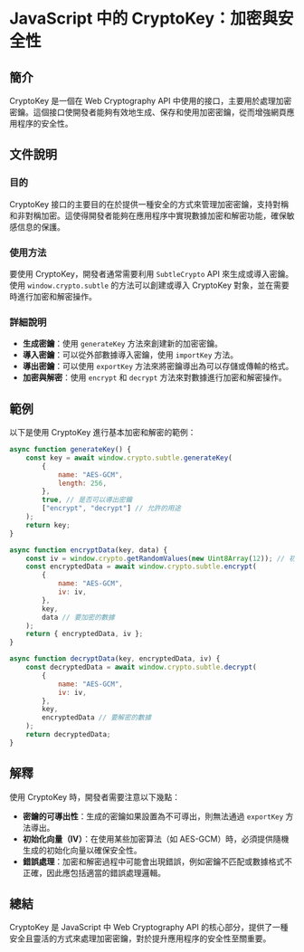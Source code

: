 <!--
Meta Description: # JavaScript 中的 CryptoKey：加密與安全性 ## 簡介 CryptoKey 是一個在 Web Cryptography API 中使用的接口，主要用於處理加密密鑰。這個接口使開發者能夠有效地生成、保存和使用加密密鑰，從而增強網頁應用程序的安全性。 ## 文件說明 ### 目的 ...
Meta Keywords: cryptokey, key, window, crypto, subtle
-->

# JavaScript 中的 CryptoKey：加密與安全性

## 簡介
CryptoKey 是一個在 Web Cryptography API 中使用的接口，主要用於處理加密密鑰。這個接口使開發者能夠有效地生成、保存和使用加密密鑰，從而增強網頁應用程序的安全性。

## 文件說明
### 目的
CryptoKey 接口的主要目的在於提供一種安全的方式來管理加密密鑰，支持對稱和非對稱加密。這使得開發者能夠在應用程序中實現數據加密和解密功能，確保敏感信息的保護。

### 使用方法
要使用 CryptoKey，開發者通常需要利用 `SubtleCrypto` API 來生成或導入密鑰。使用 `window.crypto.subtle` 的方法可以創建或導入 CryptoKey 對象，並在需要時進行加密和解密操作。

### 詳細說明
- **生成密鑰**：使用 `generateKey` 方法來創建新的加密密鑰。
- **導入密鑰**：可以從外部數據導入密鑰，使用 `importKey` 方法。
- **導出密鑰**：可以使用 `exportKey` 方法來將密鑰導出為可以存儲或傳輸的格式。
- **加密與解密**：使用 `encrypt` 和 `decrypt` 方法來對數據進行加密和解密操作。

## 範例
以下是使用 CryptoKey 進行基本加密和解密的範例：

```javascript
async function generateKey() {
    const key = await window.crypto.subtle.generateKey(
        {
            name: "AES-GCM",
            length: 256,
        },
        true, // 是否可以導出密鑰
        ["encrypt", "decrypt"] // 允許的用途
    );
    return key;
}

async function encryptData(key, data) {
    const iv = window.crypto.getRandomValues(new Uint8Array(12)); // 初始化向量
    const encryptedData = await window.crypto.subtle.encrypt(
        {
            name: "AES-GCM",
            iv: iv,
        },
        key,
        data // 要加密的數據
    );
    return { encryptedData, iv };
}

async function decryptData(key, encryptedData, iv) {
    const decryptedData = await window.crypto.subtle.decrypt(
        {
            name: "AES-GCM",
            iv: iv,
        },
        key,
        encryptedData // 要解密的數據
    );
    return decryptedData;
}
```

## 解釋
使用 CryptoKey 時，開發者需要注意以下幾點：
- **密鑰的可導出性**：生成的密鑰如果設置為不可導出，則無法通過 `exportKey` 方法導出。
- **初始化向量（IV）**：在使用某些加密算法（如 AES-GCM）時，必須提供隨機生成的初始化向量以確保安全性。
- **錯誤處理**：加密和解密過程中可能會出現錯誤，例如密鑰不匹配或數據格式不正確，因此應包括適當的錯誤處理邏輯。

## 總結
CryptoKey 是 JavaScript 中 Web Cryptography API 的核心部分，提供了一種安全且靈活的方式來處理加密密鑰，對於提升應用程序的安全性至關重要。
